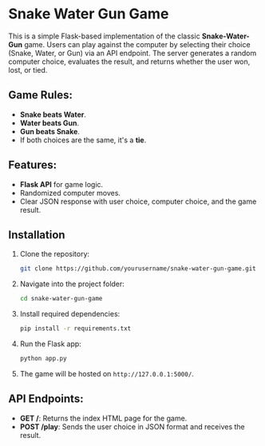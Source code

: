 # Snake Water Gun Game

This is a simple Flask-based implementation of the classic **Snake-Water-Gun** game. Users can play against the computer by selecting their choice (Snake, Water, or Gun) via an API endpoint. The server generates a random computer choice, evaluates the result, and returns whether the user won, lost, or tied.

## Game Rules:
- **Snake beats Water**.
- **Water beats Gun**.
- **Gun beats Snake**.
- If both choices are the same, it's a **tie**.

## Features:
- **Flask API** for game logic.
- Randomized computer moves.
- Clear JSON response with user choice, computer choice, and the game result.

## Installation

1. Clone the repository:

   ```bash
   git clone https://github.com/yourusername/snake-water-gun-game.git
   ```

2. Navigate into the project folder:

   ```bash
   cd snake-water-gun-game
   ```

3. Install required dependencies:

   ```bash
   pip install -r requirements.txt
   ```

4. Run the Flask app:

   ```bash
   python app.py
   ```

5. The game will be hosted on `http://127.0.0.1:5000/`.

## API Endpoints:

- **GET /**: Returns the index HTML page for the game.
- **POST /play**: Sends the user choice in JSON format and receives the result.

